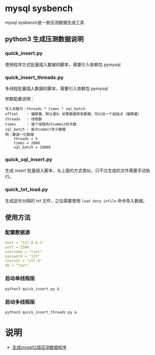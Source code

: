 # mysql sysbench
mysql sysbench是一款压测数据生成工具

## python3 生成压测数据说明
### quick_insert.py

使用程序方式批量插入数据的脚本，需要引入依赖包 pymysql

### quick_insert_threads.py

多线程批量插入数据的脚本，需要引入依赖包 pymysql

参数配置说明：

```
写入总数为：threads * times * sql_batch
offset    : 偏移量，默认是0。如果数据库有数据，可以设一个起始点（偏移量）
threads   : 线程数
times     : 每个线程执行commit的次数
sql_batch : 每次commit多少数据
例：要造一亿数据
    threads = 5
    times = 2000
    sql_batch = 10000
```

### quick_sql_insert.py

生成 insert 批量插入脚本，与上面的方式类似，只不过生成的文件需要手动执行。

### quick_txt_load.py

生成逗号分隔的 txt 文件，之后需要使用 `load data infile` 命令导入数据。


## 使用方法
### 配置数据源

```yaml
host = "127.0.0.1"
port = 3306
username = "root"
password = "123"
charset = "utf-8"
db = "test"
```
### 启动单线程版

```shell
python3 quick_insert.py &
```

### 启动多线程版

```shell
python3 quick_insert_threads.py &
```

# 说明

- [生成mysql亿级压测数据程序](https://blog.csdn.net/evane1890/article/details/112911724)
